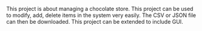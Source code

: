 This project is about managing a chocolate store.
This project can be used to modify, add, delete items in the system very easily.
The CSV or JSON file can then be downloaded.
This project can be extended to include GUI.

